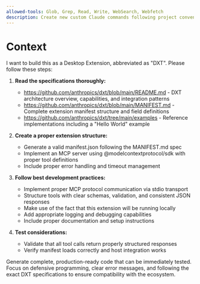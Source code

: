 ```yaml
---
allowed-tools: Glob, Grep, Read, Write, WebSearch, Webfetch
description: Create new custom Claude commands following project conventions
---
```


# Context

I want to build this as a Desktop Extension, abbreviated as "DXT". Please follow these steps:

1. **Read the specifications thoroughly:**
   - https://github.com/anthropics/dxt/blob/main/README.md - DXT architecture overview, capabilities, and integration patterns
   - https://github.com/anthropics/dxt/blob/main/MANIFEST.md - Complete extension manifest structure and field definitions
   - https://github.com/anthropics/dxt/tree/main/examples - Reference implementations including a "Hello World" example

2. **Create a proper extension structure:**
   - Generate a valid manifest.json following the MANIFEST.md spec
   - Implement an MCP server using @modelcontextprotocol/sdk with proper tool definitions
   - Include proper error handling and timeout management

3. **Follow best development practices:**
   - Implement proper MCP protocol communication via stdio transport
   - Structure tools with clear schemas, validation, and consistent JSON responses
   - Make use of the fact that this extension will be running locally
   - Add appropriate logging and debugging capabilities
   - Include proper documentation and setup instructions

4. **Test considerations:**
   - Validate that all tool calls return properly structured responses
   - Verify manifest loads correctly and host integration works

Generate complete, production-ready code that can be immediately tested. Focus on defensive programming, clear error messages, and following the exact
DXT specifications to ensure compatibility with the ecosystem.